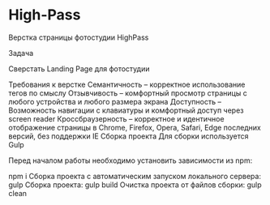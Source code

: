 # High-Pass
Верстка страницы фотостудии HighPass

Задача

Сверстать Landing Page для фотостудии

Требования к верстке
Семантичность – корректное использование тегов по смыслу
Отзывчивость – комфортный просмотр страницы с любого устройства и любого размера экрана
Доступность – Возможность навигации с клавиатуры и комфортный доступ через screen reader
Кроссбраузерность – корректное и идентичное отображение страницы в Chrome, Firefox, Opera, Safari, Edge последних версий, без поддержки IE
Сборка проекта
Для сборки используется Gulp

Перед началом работы необходимо установить зависимости из npm:

npm i
Сборка проекта с автоматическим запуском локального сервера:
gulp
Сборка проекта:
gulp build
Очистка проекта от файлов сборки:
gulp clean
